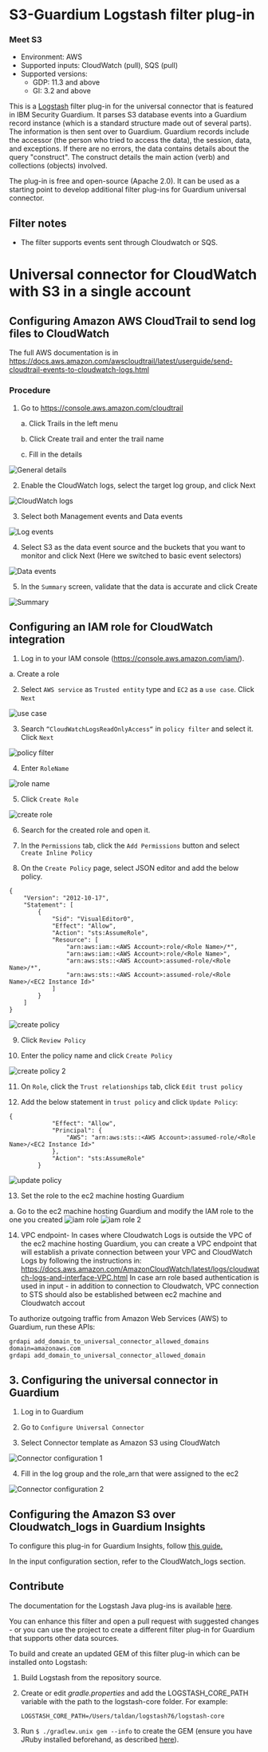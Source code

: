 # S3-Guardium Logstash filter plug-in
### Meet S3
* Environment: AWS
* Supported inputs: CloudWatch (pull), SQS (pull)
* Supported versions:
   * GDP: 11.3 and above
   * GI: 3.2 and above

This is a [Logstash](https://github.com/elastic/logstash) filter plug-in for the universal connector that is featured in IBM Security Guardium. It parses S3 database events into a Guardium record instance (which is a standard structure made out of several parts). The information is then sent over to Guardium. Guardium records include the accessor (the person who tried to access the data), the session, data, and exceptions. If there are no errors, the data contains details about the query "construct". The construct details the main action (verb) and collections (objects) involved. 

The plug-in is free and open-source (Apache 2.0). It can be used as a starting point to develop additional filter plug-ins for Guardium universal connector.

## Filter notes
* The filter supports events sent through Cloudwatch or SQS.

# Universal connector for CloudWatch with S3 in a single account

## Configuring Amazon AWS CloudTrail to send log files to CloudWatch

The full AWS documentation is in
https://docs.aws.amazon.com/awscloudtrail/latest/userguide/send-cloudtrail-events-to-cloudwatch-logs.html

### Procedure

1. Go to https://console.aws.amazon.com/cloudtrail

    a.	Click Trails in the left menu

    b.	Click Create trail and enter the trail name

    c.	Fill in the details

![General details](/docs/images/cloudwatch/general_details.png)

2. Enable the CloudWatch logs, select the target log group, and click Next

![CloudWatch logs](/docs/images/cloudwatch/CloudWatch_logs.png)

3. Select both Management events and Data events

![Log events](/docs/images/cloudwatch/log_events.png)

4. Select S3 as the data event source and the buckets that you want to monitor and click Next (Here we switched to basic event selectors)

![Data events](/docs/images/cloudwatch/data_events.png)



5. In the `Summary` screen, validate that the data is accurate and click Create

 ![Summary](/docs/images/cloudwatch/summary.png)

## Configuring an IAM role for CloudWatch integration

1.	Log in to your IAM console (https://console.aws.amazon.com/iam/).

   a. Create a role

2.	Select ```AWS service``` as ```Trusted entity``` type and ```EC2``` as a ```use case```. Click ```Next```

![use case](/docs/images/cloudwatch/use_case.png)

3.	Search ```“CloudWatchLogsReadOnlyAccess“``` in ```policy filter``` and select it. Click ```Next```

![policy filter](/docs/images/cloudwatch/policy_filter.png)

4.	Enter ```RoleName```

![role name](/docs/images/cloudwatch/role_name.png)

5.	Click ```Create Role```

![create role](/docs/images/cloudwatch/create_role.png)

6.	Search for the created role and open it.

7.	In the ```Permissions``` tab, click the ```Add Permissions``` button and select ```Create Inline Policy```

8.	On the ```Create Policy``` page, select JSON editor and add the below policy.
```
{
    "Version": "2012-10-17",
    "Statement": [
        {
            "Sid": "VisualEditor0",
            "Effect": "Allow",
            "Action": "sts:AssumeRole",
            "Resource": [
                "arn:aws:iam::<AWS Account>:role/<Role Name>/*",
                "arn:aws:iam::<AWS Account>:role/<Role Name>",
                "arn:aws:sts::<AWS Account>:assumed-role/<Role Name>/*",
                "arn:aws:sts::<AWS Account>:assumed-role/<Role Name>/<EC2 Instance Id>"
            ]
        }
    ]
}
 ```
 ![create policy](/docs/images/cloudwatch/create_policy.png)

9.	Click ```Review Policy```

10.	Enter the policy name and click ```Create Policy```

![create policy 2](/docs/images/cloudwatch/create_policy_2.png)

11.	On ```Role```, click the ```Trust relationships``` tab, click ```Edit trust policy```

12.	Add the below statement in ```trust policy``` and click  ```Update Policy```:

```
{
            "Effect": "Allow",
            "Principal": {
                "AWS": "arn:aws:sts::<AWS Account>:assumed-role/<Role Name>/<EC2 Instance Id>"
            },
            "Action": "sts:AssumeRole"
        }
```
![update policy](/docs/images/cloudwatch/update_policy.png)

13.	Set the role to the ec2 machine hosting Guardium

 a.	Go to the ec2 machine hosting Guardium and modify the IAM role to the one you created
![iam role](/docs/images/cloudwatch/iam_role.png)
![iam role 2](/docs/images/cloudwatch/iam_role_2.png)


14.	VPC endpoint- In cases where Cloudwatch Logs is outside the VPC of the ec2 machine hosting Guardium, you can create a VPC endpoint that will establish a private connection between your VPC and CloudWatch Logs by following the instructions in: https://docs.aws.amazon.com/AmazonCloudWatch/latest/logs/cloudwatch-logs-and-interface-VPC.html In case arn role based authentication is used in input - in addition to connection to Cloudwatch, VPC connection to STS should also be established between ec2 machine and Cloudwatch accout

To authorize outgoing traffic from Amazon Web Services (AWS) to Guardium, run these APIs:
```
grdapi add_domain_to_universal_connector_allowed_domains domain=amazonaws.com
grdapi add_domain_to_universal_connector_allowed_domain
```


## 3. Configuring the universal connector in Guardium

1. Log in to Guardium

2. Go to `Configure Universal Connector`

3. Select Connector template as Amazon S3 using CloudWatch

 ![Connector configuration 1](/docs/images/cloudwatch/connector_configuration_1.png)

4. Fill in the log group and the role_arn that were assigned to the ec2

 ![Connector configuration 2](/docs/images/cloudwatch/connector_configuration_2.png)

## Configuring the Amazon S3 over Cloudwatch_logs in Guardium Insights

To configure this plug-in for Guardium Insights, follow [this guide.](https://github.com/IBM/universal-connectors/blob/main/docs/UC_Configuration_GI.md)

In the input configuration section, refer to the CloudWatch_logs section.

## Contribute

The documentation for the Logstash Java plug-ins is available [here](https://www.elastic.co/guide/en/logstash/current/contributing-java-plugin.html).

You can enhance this filter and open a pull request with suggested changes - or you can use the project to create a different filter plug-in for Guardium that supports other data sources.

To build and create an updated GEM of this filter plug-in which can be installed onto Logstash: 
1. Build Logstash from the repository source.
2. Create or edit _gradle.properties_ and add the LOGSTASH_CORE_PATH variable with the path to the logstash-core folder. For example: 
    
    ```LOGSTASH_CORE_PATH=/Users/taldan/logstash76/logstash-core```

3. Run ```$ ./gradlew.unix gem --info``` to create the GEM (ensure you have JRuby installed beforehand, as described [here](https://www.ibm.com/docs/en/guardium/11.3?topic=connector-developing-plug-ins)).
